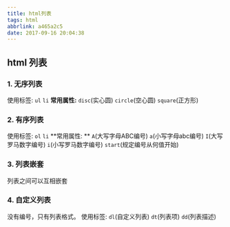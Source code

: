 ```yaml
---
title: html列表
tags: html
abbrlink: a465a2c5
date: 2017-09-16 20:04:38
---
```


## html 列表

### 1. 无序列表
使用标签: `ul` `li`
**常用属性:**
`disc`(实心圆)
`circle`(空心圆)
`square`(正方形)

### 2. 有序列表
使用标签: `ol` `li`
**常用属性: **
`A`(大写字母ABC编号)
`a`(小写字母abc编号)
`I`(大写罗马数字编号)
`i`(小写罗马数字编号)
`start`(规定编号从何值开始)

### 3. 列表嵌套
列表之间可以互相嵌套

### 4. 自定义列表
没有编号，只有列表格式。
使用标签: `dl`(自定义列表) `dt`(列表项) `dd`(列表描述)